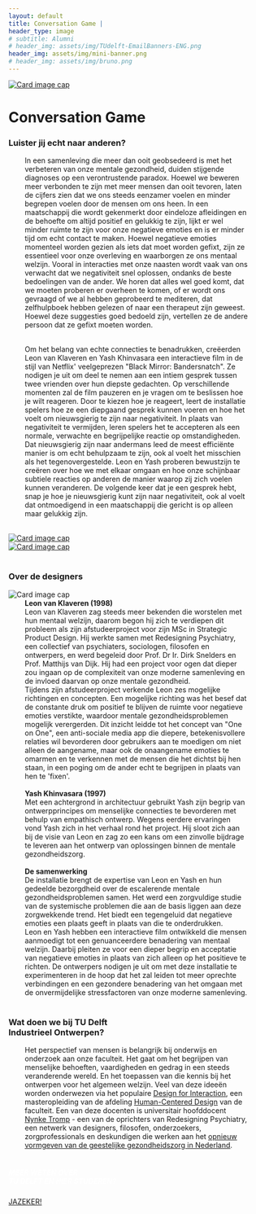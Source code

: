 ```yaml
---
layout: default
title: Conversation Game |
header_type: image
# subtitle: Alumni
# header_img: assets/img/TUdelft-EmailBanners-ENG.png
header_img: assets/img/mini-banner.png
# header_img: assets/img/bruno.png
---
```


<!-- <img src="/assets/img/mini-banner.png" alt="Card image cap"> -->
<a href="/assets/img/08ConversationGame/ConversationGame001.jpg" target="_blank"><img src="/assets/img/08ConversationGame/ConversationGame001.jpg" alt="Card image cap"
class="main-image"></a>
<br> 


<!-- ## Title 1 -->
<div class="card conv-card shadow">
<div class="card-body">
<h1 class="card-title text-center NeueMachina-project">Conversation Game</h1>
<h3 class="text-center NeueMachina-h4">Luister jij echt naar anderen?</h3>
  <div class="card-body text-center card-text" style="margin-left: 2rem;margin-right: 2rem;">
In een samenleving die meer dan ooit geobsedeerd is met het verbeteren van onze mentale gezondheid,
duiden stijgende diagnoses op een verontrustende paradox. Hoewel we beweren meer verbonden te zijn
met meer mensen dan ooit tevoren, laten de cijfers zien dat we ons steeds eenzamer voelen en minder
begrepen voelen door de mensen om ons heen. In een maatschappij die wordt gekenmerkt door
eindeloze afleidingen en de behoefte om altijd positief en gelukkig te zijn, lijkt er wel minder ruimte te zijn
voor onze negatieve emoties en is er minder tijd om echt contact te maken. Hoewel negatieve emoties
momenteel worden gezien als iets dat moet worden gefixt, zijn ze essentieel voor onze overleving en
waarborgen ze ons mentaal welzijn. Vooral in interacties met onze naasten wordt vaak van ons verwacht
dat we negativiteit snel oplossen, ondanks de beste bedoelingen van de ander. We horen dat alles wel
goed komt, dat we moeten proberen er overheen te komen, of er wordt ons gevraagd of we al hebben
geprobeerd te mediteren, dat zelfhulpboek hebben gelezen of naar een therapeut zijn geweest. Hoewel
deze suggesties goed bedoeld zijn, vertellen ze de andere persoon dat ze gefixt moeten worden.<br>
<br>

Om het belang van echte connecties te benadrukken, creëerden Leon van Klaveren en Yash Khinvasara
een interactieve film in de stijl van Netflix' veelgeprezen "Black Mirror: Bandersnatch". Ze nodigen je uit
om deel te nemen aan een intiem gesprek tussen twee vrienden over hun diepste gedachten. Op
verschillende momenten zal de film pauzeren en je vragen om te beslissen hoe je wilt reageren. Door te
kiezen hoe je reageert, leert de installatie spelers hoe ze een diepgaand gesprek kunnen voeren en hoe
het voelt om nieuwsgierig te zijn naar negativiteit. In plaats van negativiteit te vermijden, leren spelers het
te accepteren als een normale, verwachte en begrijpelijke reactie op omstandigheden. Dat nieuwsgierig
zijn naar andermans leed de meest efficiënte manier is om echt behulpzaam te zijn, ook al voelt het
misschien als het tegenovergestelde. Leon en Yash proberen bewustzijn te creëren over hoe we met
elkaar omgaan en hoe onze schijnbaar subtiele reacties op anderen de manier waarop zij zich voelen
kunnen veranderen. De volgende keer dat je een gesprek hebt, snap je hoe je nieuwsgierig kunt zijn naar
negativiteit, ook al voelt dat ontmoedigend in een maatschappij die gericht is op alleen maar gelukkig zijn.
  </div>
</div>
</div>
<br>
<div class="container">
  <div class="row">
    <div class="col-sm">
      <a href="/assets/img/08ConversationGame/ConversationGame002.jpg" target="_blank"><img src="/assets/img/08ConversationGame/ConversationGame002.jpg" alt="Card image cap"></a>
    </div>
    <div class="col-sm">
      <a href="/assets/img/08ConversationGame/ConversationGame003.jpg" target="_blank"><img src="/assets/img/08ConversationGame/ConversationGame003.jpg" alt="Card image cap"></a>
    </div>
  </div>
</div>
<br>
<!-- ## Title 2 -->
<div class="card white-card shadow">
<div class="card-body">
<h3 class="card-title text-center NeueMachina-h3">Over de designers</h3>
<img src="/assets/img/08ConversationGame/ConversationGame-ProfileImage.jpg" alt="Card image cap">
  <div class="card-body text-center card-text" style="margin-left: 2rem;margin-right: 2rem;">
<b>Leon van Klaveren (1998)</b><br>
Leon van Klaveren zag steeds meer bekenden die worstelen met hun mentaal welzijn, daarom begon hij
zich te verdiepen dit probleem als zijn afstudeerproject voor zijn MSc in Strategic Product Design. Hij
werkte samen met Redesigning Psychiatry, een collectief van psychiaters, sociologen, filosofen en
ontwerpers, en werd begeleid door Prof. Dr Ir. Dirk Snelders en Prof. Matthijs van Dijk. Hij had een project
voor ogen dat dieper zou ingaan op de complexiteit van onze moderne samenleving en de invloed
daarvan op onze mentale gezondheid.<br>
Tijdens zijn afstudeerproject verkende Leon zes mogelijke richtingen en concepten. Een mogelijke
richting was het besef dat de constante druk om positief te blijven de ruimte voor negatieve emoties
verstikte, waardoor mentale gezondheidsproblemen mogelijk verergerden. Dit inzicht leidde tot het
concept van "One on One", een anti-sociale media app die diepere, betekenisvollere relaties wil
bevorderen door gebruikers aan te moedigen om niet alleen de aangename, maar ook de onaangename
emoties te omarmen en te verkennen met de mensen die het dichtst bij hen staan, in een poging om de
ander echt te begrijpen in plaats van hen te 'fixen'.<br><br>
<b>Yash Khinvasara (1997)</b><br>
Met een achtergrond in architectuur gebruikt Yash zijn begrip van ontwerpprincipes om menselijke
connecties te bevorderen met behulp van empathisch ontwerp. Wegens eerdere ervaringen vond Yash
zich in het verhaal rond het project. Hij sloot zich aan bij de visie van Leon en zag zo een kans om een
zinvolle bijdrage te leveren aan het ontwerp van oplossingen binnen de mentale gezondheidszorg.<br><br>
<b>De samenwerking</b><br>
De installatie brengt de expertise van Leon en Yash en hun gedeelde bezorgdheid over de escalerende
mentale gezondheidsproblemen samen. Het werd een zorgvuldige studie van de systemische problemen
die aan de basis liggen aan deze zorgwekkende trend. Het biedt een tegengeluid dat negatieve emoties
een plaats geeft in plaats van die te onderdrukken.<br>
Leon en Yash hebben een interactieve film ontwikkeld die mensen aanmoedigt tot een genuanceerdere
benadering van mentaal welzijn. Daarbij pleiten ze voor een dieper begrip en acceptatie van negatieve
emoties in plaats van zich alleen op het positieve te richten. De ontwerpers nodigen je uit om met deze
installatie te experimenteren in de hoop dat het zal leiden tot meer oprechte verbindingen en een
gezondere benadering van het omgaan met de onvermijdelijke stressfactoren van onze moderne
samenleving.
  </div>
</div>
</div>
<br>
<!-- ## Title 3   -->
<div class="card white-card shadow">
<div class="card-body">
<h3 class="card-title text-center NeueMachina-h3">Wat doen we bij TU Delft<br> Industrieel Ontwerpen?</h3>
  <div class="card-body text-center card-text" style="margin-left: 2rem;margin-right: 2rem;">
Het perspectief van mensen is belangrijk bij onderwijs en onderzoek aan onze faculteit. Het
gaat om het begrijpen van menselijke behoeften, vaardigheden en gedrag in een steeds
veranderende wereld. En het toepassen van die kennis bij het ontwerpen voor het algemeen
welzijn. Veel van deze ideeën worden onderwezen via het populaire 
<a href="https://www.tudelft.nl/en/education/programmes/masters/design-for-interaction/msc-design-for-interaction/" target="_blank"><u>Design for Interaction</u></a>,
 een masteropleiding van de afdeling 
<a href="https://www.tudelft.nl/io/over-io/afdelingen/human-centered-design" target="_blank"><u>Human-Centered Design</u></a>
 van de faculteit.
Een van deze docenten is universitair hoofddocent 
<a href="https://www.tudelft.nl/io/over-io/personen/tromp-n/" target="_blank"><u>Nynke Tromp</u></a> - 
een van de oprichters van
Redesigning Psychiatry, een netwerk van designers, filosofen, onderzoekers, zorgprofessionals
en deskundigen die werken aan het 
<a href="https://www.tudelft.nl/en/stories/articles/mental-health-from-disorder-to-interaction-problem" target="_blank"><u>opnieuw vormgeven van de geestelijke gezondheidszorg in Nederland</u></a>.
  </div>
</div>
</div>
<br>
<div class="card text-center  blue-card shadow">
  <div class="card-body">
    <h5 class="card-title NeueMachina-h4" style="color:white;">MEER WETEN OVER <br>TU DELFT EN HIER STUDEREN?</h5>
    <a href="https://www.tudelft.nl/onderwijs/praktische-zaken/voorzieningen" class="btn btn-primary NeueMachina">JAZEKER!</a>
  </div>
</div>